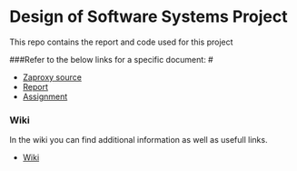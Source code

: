 # Design of Software Systems Project

This repo contains the report and code used for this project

###Refer to the below links for a specific document: #

- [Zaproxy source](https://github.com/dapp1990/DSS-project/tree/master/zaproxy-master)
- [Report](https://github.com/dapp1990/DSS-project/tree/master/DSSReport/DSSReport.pdf)
- [Assignment](https://github.com/dapp1990/DSS-project/blob/master/Assignments/Assignment%20iteration%205.pdf)

### Wiki #
In the wiki you can find additional information as well as usefull links.

- [Wiki](https://github.com/dapp1990/DSS-project/wiki)
